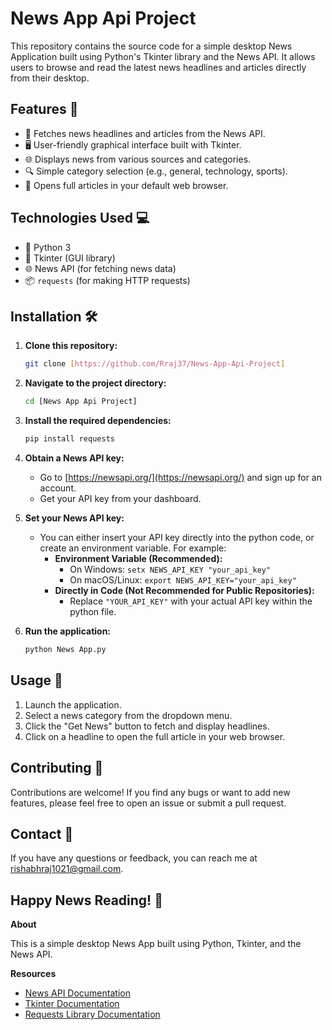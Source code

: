 # News App Api Project

This repository contains the source code for a simple desktop News Application built using Python's Tkinter library and the News API. It allows users to browse and read the latest news headlines and articles directly from their desktop.

## Features 🚀

* 📰 Fetches news headlines and articles from the News API.
* 🖥️ User-friendly graphical interface built with Tkinter.
* 🌐 Displays news from various sources and categories.
* 🔍 Simple category selection (e.g., general, technology, sports).
* 📄 Opens full articles in your default web browser.

## Technologies Used 💻

* 🐍 Python 3
* 🎨 Tkinter (GUI library)
* 🌐 News API (for fetching news data)
* 📦 `requests` (for making HTTP requests)

## Installation 🛠️

1.  **Clone this repository:**

    ```bash
    git clone [https://github.com/Rraj37/News-App-Api-Project]
    ```

2.  **Navigate to the project directory:**

    ```bash
    cd [News App Api Project]
    ```

3.  **Install the required dependencies:**

    ```bash
    pip install requests
    ```

4.  **Obtain a News API key:**

    * Go to [https://newsapi.org/](https://newsapi.org/) and sign up for an account.
    * Get your API key from your dashboard.

5.  **Set your News API key:**
    * You can either insert your API key directly into the python code, or create an environment variable. For example:
        * **Environment Variable (Recommended):**
            * On Windows: `setx NEWS_API_KEY "your_api_key"`
            * On macOS/Linux: `export NEWS_API_KEY="your_api_key"`
        * **Directly in Code (Not Recommended for Public Repositories):**
            * Replace `"YOUR_API_KEY"` with your actual API key within the python file.

6.  **Run the application:**

    ```bash
    python News App.py
    ```


## Usage 📝

1.  Launch the application.
2.  Select a news category from the dropdown menu.
3.  Click the "Get News" button to fetch and display headlines.
4.  Click on a headline to open the full article in your web browser.

## Contributing 🤝

Contributions are welcome! If you find any bugs or want to add new features, please feel free to open an issue or submit a pull request.

## Contact 📧

If you have any questions or feedback, you can reach me at rishabhraj1021@gmail.com.

## Happy News Reading! 📰

**About**

This is a simple desktop News App built using Python, Tkinter, and the News API.

**Resources**

* [News API Documentation](https://newsapi.org/docs)
* [Tkinter Documentation](https://docs.python.org/3/library/tkinter.html)
* [Requests Library Documentation](https://requests.readthedocs.io/en/latest/)
